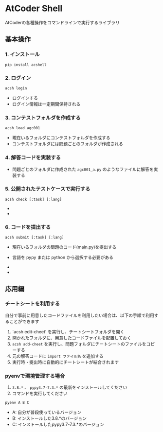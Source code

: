 # AtCoder Shell

AtCoderの各種操作をコマンドラインで実行するライブラリ

## 基本操作

### 1. インストール

```shell
pip install acshell
```

### 2. ログイン

```shell
acsh login
```

- ログインする
- ログイン情報は一定期間保持される

### 3. コンテストフォルダを作成する

```shell
acsh load agc001
```

- 現在いるフォルダにコンテストフォルダを作成する
- コンテストフォルダには問題ごとのフォルダが作成される

### 4. 解答コードを実装する

- 問題ごとのフォルダに作成された `agc001_a.py` のようなファイルに解答を実装する

### 5. 公開されたテストケースで実行する

```shell
acsh check [:task] [:lang]
```

- [task]: (必須)問題の記号（A、Bなど）を指定
- [lang]: (任意)実行言語を指定(python/pypyから選択)

### 6. コードを提出する

```shell
acsh submit [:task] [:lang]
```

- 現在いるフォルダの問題のコード(main.py)を提出する
- 言語を pypy または python から選択する必要がある

- [task]: (必須)問題の記号（A、Bなど）を指定
- [lang]: (必須)実行言語を指定(python/pypyから選択)

## 応用編

### チートシートを利用する

自分で事前に用意したコードファイルを利用したい場合は、以下の手順で利用することができます

1. `acsh edit-cheet' を実行し、チートシートフォルダを開く
2. 開かれたフォルダに、用意したコードファイルを配置しておく
3. `acsh add-cheet` を実行し、問題フォルダにチートシートのファイルをコピーする
4. 元の解答コードに `import ファイル名` を追加する
5. 実行時・提出時に自動的にチートシートが結合されます

### pyenvで環境管理する場合

1. `3.8.*` 、 `pypy3.7-7.3.*` の最新をインストールしてください
2. コマンドを実行してください

```shell
pyenv A B C
```

- A: 自分が普段使っているバージョン
- B: インストールした3.8.*のバージョン
- C: インストールしたpypy3.7-7.3.*のバージョン
